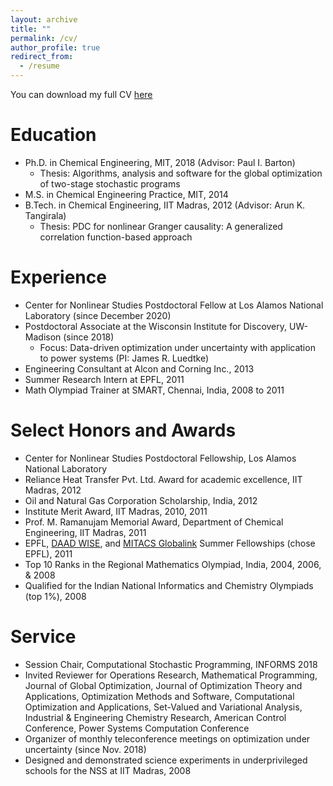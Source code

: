 ```yaml
---
layout: archive
title: ""
permalink: /cv/
author_profile: true
redirect_from:
  - /resume
---
```


You can download my full CV <a href = "https://rohitkannan.github.io/files/RohitKannan_CV.pdf" target="_blank">here</a>

Education
======
* Ph.D. in Chemical Engineering, MIT, 2018 (Advisor: Paul I. Barton)
  * Thesis: Algorithms, analysis and software for the global optimization of two-stage stochastic programs
* M.S. in Chemical Engineering Practice, MIT, 2014
* B.Tech. in Chemical Engineering, IIT Madras, 2012 (Advisor: Arun K. Tangirala)
  * Thesis: PDC for nonlinear Granger causality: A generalized correlation function-based approach

Experience
======
* Center for Nonlinear Studies Postdoctoral Fellow at Los Alamos National Laboratory (since December 2020)
* Postdoctoral Associate at the Wisconsin Institute for Discovery, UW-Madison (since 2018)
  * Focus: Data-driven optimization under uncertainty with application to power systems (PI: James R. Luedtke)
* Engineering Consultant at Alcon and Corning Inc., 2013
* Summer Research Intern at EPFL, 2011
* Math Olympiad Trainer at SMART, Chennai, India, 2008 to 2011

Select Honors and Awards
======
* Center for Nonlinear Studies Postdoctoral Fellowship, Los Alamos National Laboratory
* Reliance Heat Transfer Pvt. Ltd. Award for academic excellence, IIT Madras, 2012
* Oil and Natural Gas Corporation Scholarship, India, 2012
* Institute Merit Award, IIT Madras, 2010, 2011
* Prof. M. Ramanujam Memorial Award, Department of Chemical Engineering, IIT Madras, 2011
* EPFL, <a href = "https://www2.daad.de/deutschland/stipendium/datenbank/en/21148-scholarship-database/?daad=1&detail=50015295&origin=4&page=1&q=wise&status=1&subjectGrps" target="_blank">DAAD WISE</a>, and <a href = "https://www.mitacs.ca/en/programs/globalink" target="_blank">MITACS Globalink</a> Summer Fellowships (chose EPFL), 2011
* Top 10 Ranks in the Regional Mathematics Olympiad, India, 2004, 2006, & 2008
* Qualified for the Indian National Informatics and Chemistry Olympiads (top 1%), 2008

Service
======
* Session Chair, Computational Stochastic Programming, INFORMS 2018
* Invited Reviewer for Operations Research, Mathematical Programming, Journal of Global Optimization, Journal of Optimization Theory and Applications, Optimization Methods and Software, Computational Optimization and Applications, Set-Valued and Variational Analysis, Industrial & Engineering Chemistry Research, American Control Conference, Power Systems Computation Conference
* Organizer of monthly teleconference meetings on optimization under uncertainty (since Nov. 2018)
* Designed and demonstrated science experiments in underprivileged schools for the NSS at IIT Madras, 2008 



